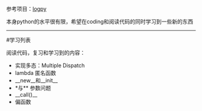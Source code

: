 参考项目：[logpy](https://github.com/logpy/logpy)

本身python的水平很有限，希望在coding和阅读代码的同时学习到一些新的东西

----

#学习列表

阅读代码，复习和学习到的内容：

* 实现多态：Multiple Dispatch
* lambda 匿名函数
* \_\_new\_\_和\_\_init\_\_
* \*与\*\* 参数问题
* \_\_call()\_\_
* 偏函数 